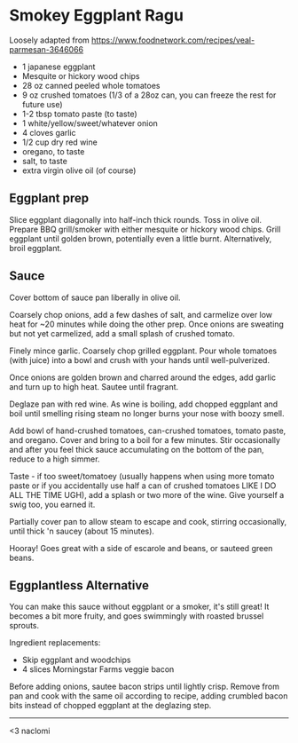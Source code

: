 Smokey Eggplant Ragu
====
Loosely adapted from https://www.foodnetwork.com/recipes/veal-parmesan-3646066

- 1 japanese eggplant
- Mesquite or hickory wood chips
- 28 oz canned peeled whole tomatoes
- 9 oz crushed tomatoes (1/3 of a 28oz can, you can freeze the rest for future use)
- 1-2 tbsp tomato paste (to taste)
- 1 white/yellow/sweet/whatever onion
- 4 cloves garlic
- 1/2 cup dry red wine
- oregano, to taste
- salt, to taste
- extra virgin olive oil (of course)

Eggplant prep
----
Slice eggplant diagonally into half-inch thick rounds. Toss in olive oil.
Prepare BBQ grill/smoker with either mesquite or hickory wood chips.
Grill eggplant until golden brown, potentially even a little burnt.
Alternatively, broil eggplant.

Sauce
----
Cover bottom of sauce pan liberally in olive oil.

Coarsely chop onions, add a few dashes of salt, and carmelize over low heat for ~20
minutes while doing the other prep. Once onions are sweating but not yet
carmelized, add a small splash of crushed tomato.

Finely mince garlic. Coarsely chop grilled eggplant. Pour whole tomatoes
(with juice) into a bowl and crush with your hands until well-pulverized.

Once onions are golden brown and charred around the edges, add garlic and
turn up to high heat. Sautee until fragrant.

Deglaze pan with red wine. As wine is boiling, add chopped eggplant and
boil until smelling rising steam no longer burns your nose with boozy smell.

Add bowl of hand-crushed tomatoes, can-crushed tomatoes, tomato paste, and
oregano. Cover and bring to a boil for a few minutes. Stir occasionally and
after you feel thick sauce accumulating on the bottom of the pan, reduce to
a high simmer. 

Taste - if too sweet/tomatoey (usually happens when using more
tomato paste or if you accidentally use half a can of crushed tomatoes LIKE
I DO ALL THE TIME UGH), add a splash or two more of the wine. Give yourself
a swig too, you earned it.

Partially cover pan to allow steam to escape and cook, stirring occasionally,
until thick 'n saucey (about 15 minutes).

Hooray! Goes great with a side of escarole and beans, or sauteed green beans.

Eggplantless Alternative
----
You can make this sauce without eggplant or a smoker, it's still great! It
becomes a bit more fruity, and goes swimmingly with roasted brussel sprouts.

Ingredient replacements:
- Skip eggplant and woodchips
- 4 slices Morningstar Farms veggie bacon

Before adding onions, sautee bacon strips until lightly crisp. Remove from pan
and cook with the same oil according to recipe, adding crumbled bacon bits instead
of chopped eggplant at the deglazing step.

--- 

<3 naclomi



